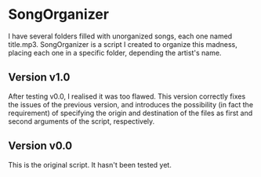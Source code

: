 # SongOrganizer

I have several folders filled with unorganized songs, each one named title.mp3. SongOrganizer is a script I created to organize this madness, placing each one in a specific folder, depending the artist's name. 

## Version v1.0 

After testing v0.0, I realised it was too flawed. This version correctly fixes the issues of the previous version, and introduces the possibility (in fact the requirement) of specifying the origin and destination of the files as first and second arguments of the script, respectively.


## Version v0.0

This is the original script. It hasn't been tested yet.

